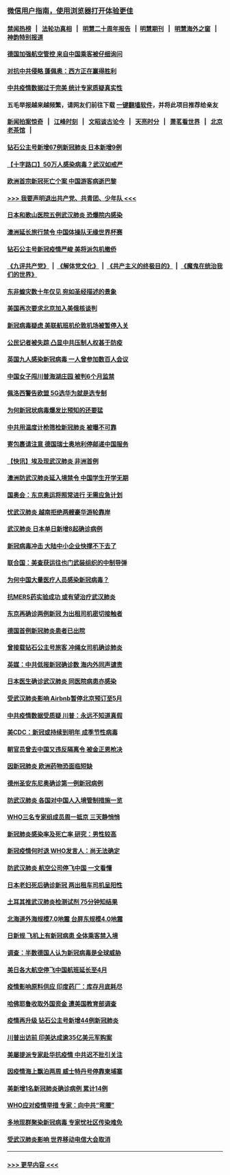 ### [微信用户指南，使用浏览器打开体验更佳](https://github.com/gfw-breaker/banned-news1/blob/master/indexes/wechat-guide.md?t=0)
#### [禁闻热榜](热点新闻.md?t=0)  &nbsp;&nbsp;|&nbsp;&nbsp; [法轮功真相](https://github.com/gfw-breaker/truth/blob/master/README.md?t=0) &nbsp;&nbsp;|&nbsp;&nbsp; [明慧二十周年报告](https://github.com/gfw-breaker/mh-reports/blob/master/README.md?t=0) &nbsp;&nbsp;|&nbsp;&nbsp;[明慧期刊](https://github.com/gfw-breaker/mh-qikan) &nbsp;&nbsp;|&nbsp;&nbsp; [明慧海外之窗](https://github.com/gfw-breaker/mh-news/blob/master/README.md?t=0) &nbsp;&nbsp;|&nbsp;&nbsp; [神韵特别报道](https://github.com/gfw-breaker/mh-news/blob/master/shenyun.md?t=0)
#### [德国加强航空管控 来自中国乘客被仔细询问](../pages/nsc418/n11871572.md?t=02160302) 
#### [对抗中共侵略 蓬佩奥：西方正在赢得胜利](../pages/nsc418/n11871500.md?t=02160302) 
#### [中共疫情数据过于完美 统计专家质疑真实性](../pages/nsc418/n11870197.md?t=02160302) 
#### 五毛举报越来越频繁，请网友们前往下载 [一键翻墙软件](https://github.com/gfw-breaker/ssr-accounts)，并将此项目推荐给亲友
#### [新闻拍案惊奇](https://github.com/gfw-breaker/banned-news1/blob/master/pages/link4.md) &nbsp;&nbsp;|&nbsp;&nbsp; [江峰时刻](https://github.com/gfw-breaker/banned-news1/blob/master/pages/link4.md) &nbsp;&nbsp;|&nbsp;&nbsp; [文昭谈古论今](https://github.com/gfw-breaker/banned-news1/blob/master/pages/link4.md) &nbsp;&nbsp;|&nbsp;&nbsp; [天亮时分](https://github.com/gfw-breaker/banned-news1/blob/master/pages/link4.md) &nbsp;&nbsp;|&nbsp;&nbsp; [萧茗看世界](https://github.com/gfw-breaker/banned-news1/blob/master/pages/link4.md) &nbsp;&nbsp;|&nbsp;&nbsp; [北京老茶馆](https://github.com/gfw-breaker/banned-news1/blob/master/pages/link4.md) &nbsp;&nbsp;|&nbsp;&nbsp; 
#### [钻石公主号新增67例新冠肺炎 日本新增9例](../pages/nsc418/n11871311.md?t=02160302) 
#### [【十字路口】50万人感染病毒？武汉如戒严](../pages/nsc418/n11870405.md?t=02160302) 
#### [欧洲首宗新冠死亡个案 中国游客病逝巴黎](../pages/nsc418/n11871247.md?t=02160302) 
#### [>>> 我要声明退出共产党、共青团、少年队 <<<](https://github.com/begood0513/goodnews/blob/master/quit/letter.md) 
#### [日本和歌山医院五例武汉肺炎 恐爆院内感染](../pages/nsc418/n11871128.md?t=02160302) 
#### [澳洲延长旅行禁令 中国体操队无缘世界杯赛](../pages/nsc418/n11870446.md?t=02160302) 
#### [钻石公主号新冠疫情严峻 美将派包机撤侨](../pages/nsc418/n11870505.md?t=02160302) 
#### [《九评共产党》](https://github.com/begood0513/9ping.md/blob/master/README.md) &nbsp;|&nbsp; [《解体党文化》](../../../../jtdwh.md/blob/master/README.md)  &nbsp;|&nbsp; [《共产主义的终极目的》](../../../../gczydzjmd.md/blob/master/README.md) &nbsp;|&nbsp; [《魔鬼在统治我们的世界》](../../../../mgztzwmdsj.md/blob/master/README.md) 
#### [东非蝗灾数十年仅见 宛如圣经描述的景象](../pages/nsc418/n11870398.md?t=02160302) 
#### [美国再次要求北京加入美俄核谈判](../pages/nsc418/n11870138.md?t=02160302) 
#### [新冠病毒疑虑 美联航班机伦敦机场被暂停入关](../pages/nsc418/n11870015.md?t=02160302) 
#### [公民记者被失踪 凸显中共压制人权甚于防疫](../pages/nsc418/n11870042.md?t=02160302) 
#### [英国九人感染新冠病毒 一人曾参加数百人会议](../pages/nsc418/n11869987.md?t=02160302) 
#### [中国女子闯川普海湖庄园 被判6个月监禁](../pages/nsc418/n11869919.md?t=02160302) 
#### [佩洛西警告欧盟 5G选华为就是选专制](../pages/nsc418/n11869898.md?t=02160302) 
#### [为何新冠状病毒爆发比预知的还要猛](../pages/nsc418/n11869828.md?t=02160302) 
#### [中共用温度计枪筛检新冠肺炎 被曝不可靠](../pages/nsc418/n11869707.md?t=02160302) 
#### [寄包裹请注意 德国瑞士奥地利停邮递中国服务](../pages/nsc418/n11869727.md?t=02160302) 
#### [【快讯】埃及现武汉肺炎 非洲首例](../pages/nsc418/n11869766.md?t=02160302) 
#### [澳洲防武汉肺炎延入境禁令 中国学生开学无期](../pages/nsc418/n11869546.md?t=02160302) 
#### [国奥会：东京奥运将照常进行 无需应急计划](../pages/nsc418/n11869422.md?t=02160302) 
#### [忧武汉肺炎 越南拒绝两艘豪华游轮靠岸](../pages/nsc418/n11867444.md?t=02160302) 
#### [武汉肺炎 日本单日新增8起确诊病例](../pages/nsc418/n11869272.md?t=02160302) 
#### [新冠病毒冲击 大陆中小企业快撑不下去了](../pages/nsc418/n11869259.md?t=02160302) 
#### [联合国：美查获运往也门武装组织的中制导弹](../pages/nsc418/n11868677.md?t=02160302) 
#### [为何中国大量医疗人员感染新冠病毒？](../pages/nsc418/n11869001.md?t=02160302) 
#### [抗MERS药实验成功 或有望治疗武汉肺炎](../pages/nsc418/n11868912.md?t=02160302) 
#### [东京再确诊两例新冠 为出租司机密切接触者](../pages/nsc418/n11868770.md?t=02160302) 
#### [德国首例新冠肺炎患者已出院](../pages/nsc418/n11868714.md?t=02160302) 
#### [曾接载钻石公主号旅客 冲绳女司机确诊肺炎](../pages/nsc418/n11868610.md?t=02160302) 
#### [英媒：中共低报新冠确诊数 海内外同声谴责](../pages/nsc418/n11867421.md?t=02160302) 
#### [日本医生确诊武汉肺炎 同医院病患亦感染](../pages/nsc418/n11867779.md?t=02160302) 
#### [受武汉肺炎影响 Airbnb暂停北京预订至5月](../pages/nsc418/n11867428.md?t=02160302) 
#### [中共疫情数据受质疑 川普：永远不知道真假](../pages/nsc418/n11867195.md?t=02160302) 
#### [美CDC：新冠或持续到明年 成季节性病毒](../pages/nsc418/n11867279.md?t=02160302) 
#### [朝官员曾去中国又违反隔离令 被金正恩枪决](../pages/nsc418/n11867087.md?t=02160302) 
#### [因新冠肺炎 欧洲药物恐面临短缺](../pages/nsc418/n11867036.md?t=02160302) 
#### [德州圣安东尼奥确诊第一例新冠病例](../pages/nsc418/n11867194.md?t=02160302) 
#### [防武汉肺炎 各国对中国人入境管制措施一览](../pages/nsc418/n11838726.md?t=02160302) 
#### [WHO三名专家组成员周一抵京 三天静悄悄](../pages/nsc418/n11866947.md?t=02160302) 
#### [新冠肺炎感染率及死亡率 研究：男性较高](../pages/nsc418/n11866956.md?t=02160302) 
#### [新冠疫情何时退 WHO发言人：尚无法确定](../pages/nsc418/n11866864.md?t=02160302) 
#### [防武汉肺炎 航空公司停飞中国 一文看懂](../pages/nsc418/n11866800.md?t=02160302) 
#### [日本老妇死后确诊新冠 两出租车司机呈阳性](../pages/nsc418/n11866755.md?t=02160302) 
#### [土耳其推武汉肺炎检测试剂 75分钟知结果](../pages/nsc418/n11866520.md?t=02160302) 
#### [北海道外海规模7.0地震 台屏东规模4.0地震](../pages/nsc418/n11866262.md?t=02160302) 
#### [日新规 飞机上有新冠病患 全体乘客禁入境](../pages/nsc418/n11866233.md?t=02160302) 
#### [调查：半数德国人认为新冠病毒是全球威胁](../pages/nsc418/n11866687.md?t=02160302) 
#### [美日各大航空停飞中国航班延长至4月](../pages/nsc418/n11865980.md?t=02160302) 
#### [疫情影响原料供应 印度药厂：库存月底耗尽](../pages/nsc418/n11865151.md?t=02160302) 
#### [哈佛耶鲁收取外国资金 遭美国教育部调查](../pages/nsc418/n11864950.md?t=02160302) 
#### [疫情再升级 钻石公主号新增44例新冠肺炎](../pages/nsc418/n11865033.md?t=02160302) 
#### [川普出访前 印美达成逾35亿美元军购案](../pages/nsc418/n11865444.md?t=02160302) 
#### [美屡提派专家赴华抗疫情 中共迟不批引关注](../pages/nsc418/n11864719.md?t=02160302) 
#### [因疫情海上飘泊两周 威士特丹号停靠柬埔寨](../pages/nsc418/n11865007.md?t=02160302) 
#### [美新增1名新冠肺炎确诊病例 累计14例](../pages/nsc418/n11864893.md?t=02160302) 
#### [WHO应对疫情举措 专家：向中共“弯腰”](../pages/nsc418/n11864727.md?t=02160302) 
#### [多地现群聚染新冠病毒 专家忧社区传染难免](../pages/nsc418/n11864715.md?t=02160302) 
#### [受武汉肺炎影响 世界移动电信大会取消](../pages/nsc418/n11864629.md?t=02160302) 

----
#### [ >>> 更早内容 <<< ](../indexes/nsc418-earlier.md)
